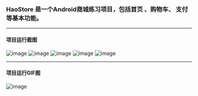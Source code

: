 ### HaoStore 是一个Android商城练习项目，包括首页 、购物车、 支付等基本功能。

<hr/>

#### 项目运行截图



![image](https://github.com/a5778874/HaoStore/blob/master/runImage/1.png)
![image](https://github.com/a5778874/HaoStore/blob/master/runImage/2.png)
![image](https://github.com/a5778874/HaoStore/blob/master/runImage/3.png)
![image](https://github.com/a5778874/HaoStore/blob/master/runImage/4.png)
![image](https://github.com/a5778874/HaoStore/blob/master/runImage/5.png)

<hr/>

#### 项目运行GIF图


![image](https://github.com/a5778874/HaoStore/blob/master/runImage/haostore.gif)